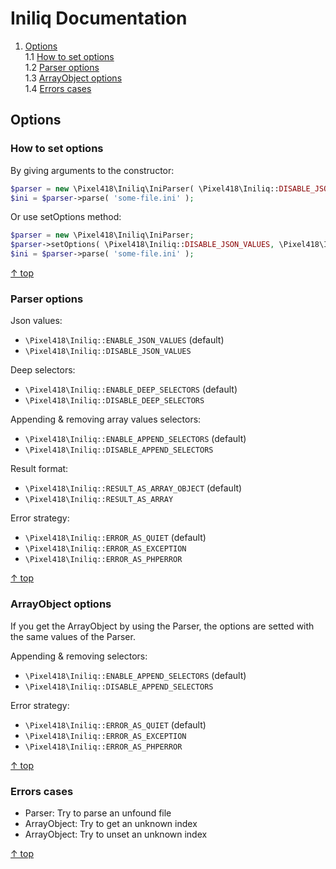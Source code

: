 Iniliq Documentation
====================

1. [Options](#options)  
1.1 [How to set options](#how-to-set-options)  
1.2 [Parser options](#parser-options)  
1.3 [ArrayObject options](#arrayobject-options)  
1.4 [Errors cases](#errors-cases)  


Options
-------

### How to set options

By giving arguments to the constructor:
```php
$parser = new \Pixel418\Iniliq\IniParser( \Pixel418\Iniliq::DISABLE_JSON_VALUES, \Pixel418\Iniliq::DISABLE_DEEP_SELECTORS );
$ini = $parser->parse( 'some-file.ini' );
```

Or use setOptions method:
```php
$parser = new \Pixel418\Iniliq\IniParser;
$parser->setOptions( \Pixel418\Iniliq::DISABLE_JSON_VALUES, \Pixel418\Iniliq::DISABLE_DEEP_SELECTORS );
$ini = $parser->parse( 'some-file.ini' );
```

[&uarr; top](#readme)


### Parser options

Json values:

* <code>\Pixel418\Iniliq::ENABLE_JSON_VALUES</code> (default)
* <code>\Pixel418\Iniliq::DISABLE_JSON_VALUES</code>

Deep selectors:

* <code>\Pixel418\Iniliq::ENABLE_DEEP_SELECTORS</code> (default)
* <code>\Pixel418\Iniliq::DISABLE_DEEP_SELECTORS</code>
 

Appending & removing array values selectors:

* <code>\Pixel418\Iniliq::ENABLE_APPEND_SELECTORS</code> (default)
* <code>\Pixel418\Iniliq::DISABLE_APPEND_SELECTORS</code>

Result format:

* <code>\Pixel418\Iniliq::RESULT_AS_ARRAY_OBJECT</code> (default)
* <code>\Pixel418\Iniliq::RESULT_AS_ARRAY</code>

Error strategy:

* <code>\Pixel418\Iniliq::ERROR_AS_QUIET</code> (default)
* <code>\Pixel418\Iniliq::ERROR_AS_EXCEPTION</code>
* <code>\Pixel418\Iniliq::ERROR_AS_PHPERROR</code>

[&uarr; top](#readme)


### ArrayObject options

If you get the ArrayObject by using the Parser, the options are setted with the same values of the Parser.

Appending & removing selectors:

* <code>\Pixel418\Iniliq::ENABLE_APPEND_SELECTORS</code> (default)
* <code>\Pixel418\Iniliq::DISABLE_APPEND_SELECTORS</code>

Error strategy:

* <code>\Pixel418\Iniliq::ERROR_AS_QUIET</code> (default)
* <code>\Pixel418\Iniliq::ERROR_AS_EXCEPTION</code>
* <code>\Pixel418\Iniliq::ERROR_AS_PHPERROR</code>

[&uarr; top](#readme)


### Errors cases

 * Parser: Try to parse an unfound file 
 * ArrayObject: Try to get an unknown index
 * ArrayObject: Try to unset an unknown index

[&uarr; top](#readme)
